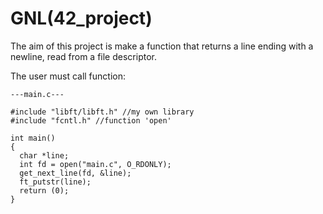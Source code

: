 # GNL(42_project)
The aim of this project is make a function that returns a line ending with a newline, read from a file descriptor.

The user must call function:
```
---main.c---

#include "libft/libft.h" //my own library
#include "fcntl.h" //function 'open'

int main()
{
  char *line;
  int fd = open("main.c", O_RDONLY);
  get_next_line(fd, &line);
  ft_putstr(line);
  return (0);
}
```
